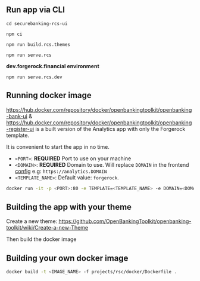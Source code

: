 ## Run app via CLI
```shell
cd securebanking-rcs-ui
```
```shell
npm ci
```
```shell
npm run build.rcs.themes
```
```shell
npm run serve.rcs
```
**dev.forgerock.financial environment**
```shell
npm run serve.rcs.dev
```
## Running docker image

<https://hub.docker.com/repository/docker/openbankingtoolkit/openbanking-bank-ui> & <https://hub.docker.com/repository/docker/openbankingtoolkit/openbanking-register-ui> is a built version of the Analytics app with only the Forgerock template.

It is convenient to start the app in no time.

- `<PORT>`: **REQUIRED** Port to use on your machine
- `<DOMAIN>`: **REQUIRED** Domain to use. Will replace `DOMAIN` in the frontend [config](./forgerock-openbanking-ui/projects/analytics/docker/deployment-settings.js) e.g: `https://analytics.DOMAIN`
- `<TEMPLATE_NAME>`: Default value: `forgerock`.

```bash
docker run -it -p <PORT>:80 -e TEMPLATE=<TEMPLATE_NAME> -e DOMAIN=<DOMAIN> securebanking/securebanking-rcs-ui
```

## Building the app with your theme

Create a new theme: <https://github.com/OpenBankingToolkit/openbanking-toolkit/wiki/Create-a-new-Theme>

Then build the docker image

## Building your own docker image

```bash
docker build -t <IMAGE_NAME> -f projects/rsc/docker/Dockerfile .
```
